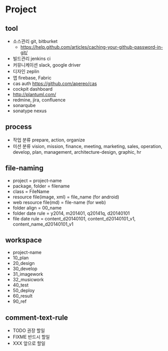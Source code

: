 # Project

<!--
description = 정리자료
tag = programming, design, project
-->

## tool
- 소스관리 git, bitburket
    - https://help.github.com/articles/caching-your-github-password-in-git/
- 빌드관리  jenkins ci
- 커뮤니케이션 slack, google driver
- 디자인 zeplin
- 앱 firebase, Fabric
- cas auth https://github.com/apereo/cas
- cockpit dashboard
- http://plantuml.com/
- redmine, jira, confluence
- sonarqube
- sonatype nexus

## process
- 작업 분류 prepare, action, organize
- 미션 분류 vision, mission, finance, meeting, marketing, sales, operation, develop, plan, management, architecture-design, graphic, hr

## file-naming
- project = project-name
- package, folder = filename
- class = FileName
- resource file(image, xml) = file_name (for android)
- web resource file(md) = file-name (for web)
- folder align = 00_name
- folder date rule = y2014, m201401, q20141q, d20140101
- file date rule = content_d20140101, content_d20140101_v1, content_name_d20140101_v1

## workspace

- project-name
- 10_plan
- 20_design
- 30_develop
- 31_imagework
- 32_musicwork
- 40_test
- 50_deploy
- 60_result
- 90_ref

## comment-text-rule

- TODO 권장 할일
- FIXME 반드시 할일
- XXX 앞으로 할일

